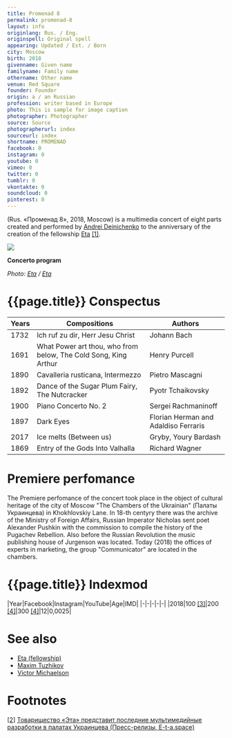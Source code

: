 ```yaml
---
title: Promenad 8
permalink: promenad-8
layout: info
originlang: Rus. / Eng.
originspell: Original spell
appearing: Updated / Est. / Born
city: Moscow
birth: 2018
givenname: Given name
familyname: Family name
othername: Other name
venue: Red Square
founder: Founder
origin: a / an Russian
profession: writer based in Europe
photo: This is sample for image caption
photographer: Photographer
source: Source
photographerurl: index
sourceurl: index
shortname: PROMENAD
facebook: 0
instagram: 0
youtube: 0
vimeo: 0
twitter: 0
tumblr: 0
vkontakte: 0
soundcloud: 0
pinterest: 0
---
```


(Rus. «Променад 8», 2018, Moscow) is a multimedia concert of eight parts created and performed by [Andrei Deinichenko](deinichenko-andrei) to the anniversary of the creation of the fellowship [Eta](eta-fellowship) <span id="a1">[\[1\]](#f1)</span>.


![](/encyclopedia/images/list.png)

**Concerto program**

*Photo: [Eta](eta) / [Eta](eta)*

# {{page.title}} Conspectus

|Years|Compositions|Authors|
|-|-|-|
|1732|Ich ruf zu dir, Herr Jesu Christ|Johann Bach|
|1691|What Power art thou, who from below, The Cold Song, King Arthur|Henry Purcell|
|1890|Cavalleria rusticana, Intermezzo|Pietro Mascagni|
|1892|Dance of the Sugar Plum Fairy, The Nutcracker|Pyotr Tchaikovsky|
|1900|Piano Concerto No. 2|Sergei Rachmaninoff|
|1897|Dark Eyes|Florian Herman and Adaldiso Ferraris|
|2017|Ice melts (Between us)|Gryby, Youry Bardash|
|1869|Entry of the Gods Into Valhalla|Richard Wagner|

# Premiere perfomance

The Premiere perfomance of the concert took place in the object of cultural heritage of the city of Moscow "The Chambers of the Ukrainian" (Палаты Украинцева) in Khokhlovskiy Lane. In 18-th centyry there was the archive of the Ministry of Foreign Affairs, Russian Imperator Nicholas sent poet Alexander Pushkin with the commission to compile the history of the Pugachev Rebellion. Also before the Russian Revolution the music publishing house of Jurgenson was located. Today (2018) the offices of experts in marketing, the group "Communicator" are located in the chambers.

# {{page.title}} Indexmod

|Year|Facebook|Instagram|YouTube|Age|IMD|
|-|-|-|-|-|
|2018|100 <span id="a3">[\[3\]](#f3)</span>|200 <span id="a4">[\[4\]](#f4)</span>|300 <span id="a4">[\[4\]](#f4)</span>|12|0,0025|

# See also

+ [Eta (fellowship)](eta-fellowship)
+ [Maxim Tuzhikov](tuzhikov-maxim)
+ [Victor Michaelson](michaelson-victor)

# Footnotes

[[2]](#a2) <span id="f2"></span> [Товарищество «Эта» представит последние мультимедийные разработки в палатах Украинцева (Пресс-релизы, E-t-a.space)](http://e-t-a.space//14-февраля-2018)
